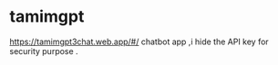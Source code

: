 # tamimgpt
https://tamimgpt3chat.web.app/#/
chatbot app ,i hide the API key  for security purpose .




